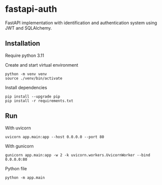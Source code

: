# fastapi-auth

FastAPI implementation with identification and authentication system using JWT and SQLAlchemy.

## Installation

Require python 3.11

Create and start virtual environment

```console
python -m venv venv
source ./venv/bin/activate
```

Install dependencies

```console
pip install --upgrade pip
pip install -r requirements.txt
```

## Run

With uvicorn

```console
uvicorn app.main:app --host 0.0.0.0 --port 80
```

With gunicorn

```console
gunicorn app.main:app -w 2 -k uvicorn.workers.UvicornWorker --bind 0.0.0.0:80
```

Python file

```console
python -m app.main
```
